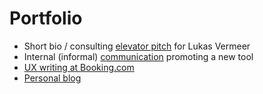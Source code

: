 # Portfolio

- Short bio / consulting [elevator pitch](https://aapopova.com/lukasv.html) for Lukas Vermeer
- Internal (informal) [communication](https://aapopova.com/internal-newsearch.html) promoting a new tool
- [UX writing at Booking.com](https://aapopova.com/uxbooking.html)
- [Personal blog](https://medium.com/@catnipunicorn)
